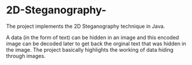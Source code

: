 # 2D-Steganography-
The project implements the 2D Steganography technique in Java.

A data (in the form of text) can be hidden in an image and this encoded image can be decoded later to get back the orginal text that was hidden in the image. The project basically highlights the working of data hiding through images.
